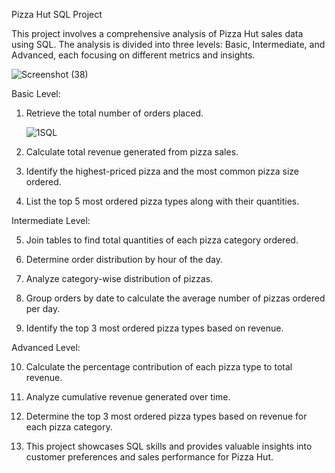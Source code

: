 Pizza Hut SQL Project


This project involves a comprehensive analysis of Pizza Hut sales data using SQL. The analysis is divided into three levels: Basic, Intermediate, and Advanced, each focusing on different metrics and insights.

![Screenshot (38)](https://github.com/user-attachments/assets/45f631e7-36de-474b-962b-2c755f53f7fa)


Basic Level:

1. Retrieve the total number of orders placed.

   ![1SQL](https://github.com/user-attachments/assets/79c232bc-6bb2-40ac-a680-3d6b626355cd)

3. Calculate total revenue generated from pizza sales.

4. Identify the highest-priced pizza and the most common pizza size ordered.

5. List the top 5 most ordered pizza types along with their quantities.

Intermediate Level:

5. Join tables to find total quantities of each pizza category ordered.

6. Determine order distribution by hour of the day.

7. Analyze category-wise distribution of pizzas.

8. Group orders by date to calculate the average number of pizzas ordered per day.

9. Identify the top 3 most ordered pizza types based on revenue.

Advanced Level:

10. Calculate the percentage contribution of each pizza type to total revenue.

11. Analyze cumulative revenue generated over time.

12. Determine the top 3 most ordered pizza types based on revenue for each pizza category.

13. This project showcases SQL skills and provides valuable insights into customer preferences and sales performance for Pizza Hut.
